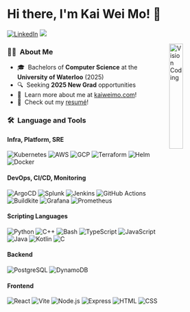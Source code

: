 # Hi there, I'm Kai Wei Mo! 👋

[![LinkedIn](https://img.shields.io/badge/kai--wei--mo-2867B2?style=for-the-badge&logo=Linkedin&logoColor=white&link=https://www.linkedin.com/in/kai-wei-mo/)](https://www.linkedin.com/in/kai-wei-mo/)
![](https://visitor-badge.glitch.me/badge?page_id=kai-wei-mo.kai-wei-mo)

<img align="right" alt="Vision Coding" width="25%" src="https://media.giphy.com/media/iIZO5d4IfSa0nkyLju/giphy.gif"/>

### 🧑‍💻 &nbsp;About Me

-   🎓 &nbsp;Bachelors of **Computer Science** at the **University of Waterloo** (2025)
-   🔍 &nbsp;Seeking **2025 New Grad** opportunities
-   🥸 &nbsp;Learn more about me at [kaiweimo.com](https://kaiweimo.com/)!
-   📝 &nbsp;Check out my [resumé](https://kaiweimo.com/media/Kai_Wei_Mo_Resume.pdf)!

### 🛠 &nbsp;Language and Tools

<!-- https://github.com/simple-icons/simple-icons/blob/develop/slugs.md -->

#### Infra, Platform, SRE
![Kubernetes](https://img.shields.io/badge/-Kubernetes-05122A?style=flat&logo=kubernetes)
![AWS](https://img.shields.io/badge/-AWS-05122A?style=flat&logo=amazonaws&logoColor=F79400)
![GCP](https://img.shields.io/badge/-GCP-05122A?style=flat&logo=googlecloud)
![Terraform](https://img.shields.io/badge/-Terraform-05122A?style=flat&logo=terraform)
![Helm](https://img.shields.io/badge/-Helm-05122A?style=flat&logo=helm&logoColor=0F1689)
![Docker](https://img.shields.io/badge/-Docker-05122A?style=flat&logo=docker)

#### DevOps, CI/CD, Monitoring
![ArgoCD](https://img.shields.io/badge/-ArgoCD-05122A?style=flat&logo=argo)
![Splunk](https://img.shields.io/badge/-Splunk-05122A?style=flat&logo=splunk)
![Jenkins](https://img.shields.io/badge/-Jenkins-05122A?style=flat&logo=jenkins&logoColor=D24939)
![GitHub Actions](https://img.shields.io/badge/-GitHub&nbsp;Actions-05122A?style=flat&logo=githubactions&logoColor=2088FF)
![Buildkite](https://img.shields.io/badge/-Buildkite-05122A?style=flat&logo=buildkite)
![Grafana](https://img.shields.io/badge/-Grafana-05122A?style=flat&logo=grafana)
![Prometheus](https://img.shields.io/badge/-Prometheus-05122A?style=flat&logo=prometheus)

#### Scripting Languages
![Python](https://img.shields.io/badge/-Python-05122A?style=flat&logo=python)
![C++](https://img.shields.io/badge/-C++-05122A?style=flat&logo=cplusplus&logoColor=6295CB)
![Bash](https://img.shields.io/badge/-Bash-05122A?style=flat&logo=gnubash)
![TypeScript](https://img.shields.io/badge/-TypeScript-05122A?style=flat&logo=typescript)
![JavaScript](https://img.shields.io/badge/-JavaScript-05122A?style=flat&logo=javascript)
![Java](https://img.shields.io/badge/-Java-05122A?style=flat&logo=java&logoColor=FFA518)
![Kotlin](https://img.shields.io/badge/-Kotlin-05122A?style=flat&logo=kotlin)
![C](https://img.shields.io/badge/-C-05122A?style=flat&logo=C)

#### Backend
![PostgreSQL](https://img.shields.io/badge/-PostgreSQL-05122A?style=flat&logo=postgresql)
![DynamoDB](https://img.shields.io/badge/-DynamoDB-05122A?style=flat&logo=amazondynamodb&logoColor=4053D6)

#### Frontend
![React](https://img.shields.io/badge/-React-05122A?style=flat&logo=react)
![Vite](https://img.shields.io/badge/-Vite-05122A?style=flat&logo=vite)
![Node.js](https://img.shields.io/badge/-Node.js-05122A?style=flat&logo=nodedotjs)
![Express](https://img.shields.io/badge/-Express.js-05122A?style=flat&logo=express)
![HTML](https://img.shields.io/badge/-HTML-05122A?style=flat&logo=HTML5)
![CSS](https://img.shields.io/badge/-CSS-05122A?style=flat&logo=CSS3&logoColor=1572B6)

<!-- 
### 📈 My GitHub Stats:

<p align="center">
<a href="https://github.com/kai-wei-mo">
  <img height="180em" src="https://github-readme-stats.vercel.app/api/top-langs/?username=kai-wei-mo&theme=prussian&hide_border=true"/>
  &nbsp;&nbsp;&nbsp;&nbsp;
  <img height="180em" src="https://github-readme-stats.vercel.app/api?username=kai-wei-mo&count_private=true&hide=stars&show_icons=true&theme=prussian&hide_border=true"/>
</a>
</p>
<p align="center">
  <a>
    <img align="center" src="https://github-readme-streak-stats.herokuapp.com/?user=kai-wei-mo&theme=prussian&hide_border=true"/>
  </a>
</p> -->
